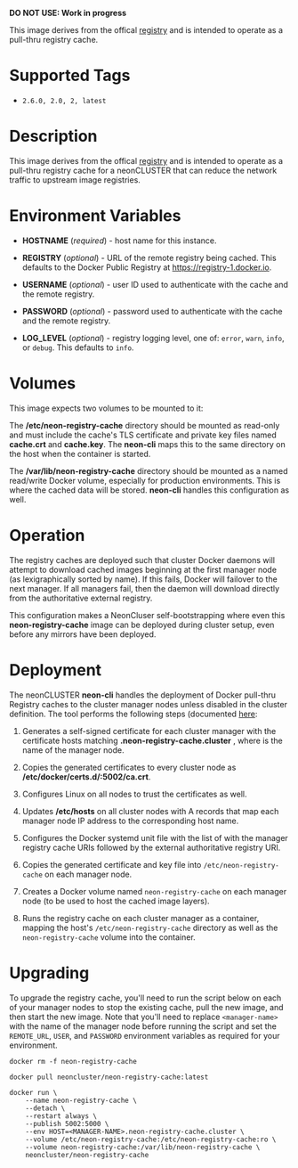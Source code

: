 **DO NOT USE: Work in progress**

This image derives from the offical [registry](https://hub.docker.com/_/registry/) and is intended to operate as a pull-thru registry cache.

# Supported Tags

* `2.6.0, 2.0, 2, latest`

# Description

This image derives from the offical [registry](https://hub.docker.com/_/registry/) and is intended to operate as a pull-thru registry cache for a neonCLUSTER that can reduce the network traffic to upstream image registries.

# Environment Variables

* **HOSTNAME** (*required*) - host name for this instance.

* **REGISTRY** (*optional*) - URL of the remote registry being cached.  This defaults to the Docker Public Registry at https://registry-1.docker.io.

* **USERNAME** (*optional*) - user ID used to authenticate with the cache and the remote registry.

* **PASSWORD** (*optional*) - password used to authenticate with the cache and the remote registry.

* **LOG_LEVEL** (*optional*) - registry logging level, one of: `error`, `warn`, `info`, or `debug`.  This defaults to `info`.

# Volumes

This image expects two volumes to be mounted to it:

The **/etc/neon-registry-cache** directory should be mounted as read-only and must include the cache's TLS certificate and private key files named **cache.crt** and **cache.key**.  The **neon-cli** maps this to the same directory on the host when the container is started.

The **/var/lib/neon-registry-cache** directory should be mounted as a named read/write Docker volume, especially for production environments.  This is where the cached data will be stored.  **neon-cli** handles this configuration as well.

# Operation

The registry caches are deployed such that cluster Docker daemons will attempt to download cached images beginning at the first manager node (as lexigraphically sorted by name).  If this fails, Docker will failover to the next manager.  If all managers fail, then the daemon will download directly from the authoritative external registry.

This configuration makes a NeonCluser self-bootstrapping where even this **neon-registry-cache** image can be deployed during cluster setup, even before any mirrors have been deployed.

# Deployment

The neonCLUSTER **neon-cli** handles the deployment of Docker pull-thru Registry caches to the cluster manager nodes unless disabled in the cluster definition.  The tool performs the following steps (documented [here](https://docs.docker.com/registry/insecure/):

1. Generates a self-signed certificate for each cluster manager with the certificate hosts matching **<MANAGER-NAME>.neon-registry-cache.cluster** , where *<MANAGER-NAME>* is the name of the manager node.

2. Copies the generated certificates to every cluster node as **/etc/docker/certs.d/<hostname>:5002/ca.crt**.

3. Configures Linux on all nodes to trust the certificates as well.

4. Updates **/etc/hosts** on all cluster nodes with A records that map each manager node IP address to the corresponding host name.

5. Configures the Docker systemd unit file with the list of with the manager registry cache URIs followed by the external authoritative registry URI. 

6. Copies the generated certificate and key file into `/etc/neon-registry-cache` on each manager node.

7. Creates a Docker volume named `neon-registry-cache` on each manager node (to be used to host the cached image layers).

8. Runs the registry cache on each cluster manager as a container, mapping the host's `/etc/neon-registry-cache` directory as well as the `neon-registry-cache` volume into the container.

# Upgrading

To upgrade the registry cache, you'll need to run the script below on each of your manager nodes to stop the existing cache, pull the new image, and then start the new image.  Note that you'll need to replace `<manager-name>` with the name of the manager node before running the script and set the `REMOTE_URL`, `USER`, and `PASSWORD` environment variables as required for your environment.

````
docker rm -f neon-registry-cache

docker pull neoncluster/neon-registry-cache:latest

docker run \
    --name neon-registry-cache \
    --detach \
    --restart always \
    --publish 5002:5000 \
    --env HOST=<MANAGER-NAME>.neon-registry-cache.cluster \
    --volume /etc/neon-registry-cache:/etc/neon-registry-cache:ro \
    --volume neon-registry-cache:/var/lib/neon-registry-cache \
    neoncluster/neon-registry-cache
````
&nbsp;
